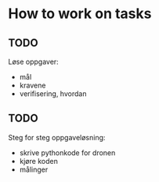 # How to work on tasks

## TODO
Løse oppgaver:
- mål
- kravene
- verifisering, hvordan

## TODO
Steg for steg oppgaveløsning:
- skrive pythonkode for dronen
- kjøre koden
- målinger
